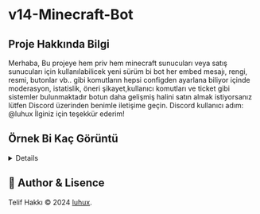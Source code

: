 # v14-Minecraft-Bot

## Proje Hakkında Bilgi
Merhaba, Bu projeye hem priv hem minecraft sunucuları veya satış sunucuları için kullanılabilicek yeni sürüm bi bot her embed mesajı, rengi, resmi, butonlar vb.. gibi komutların hepsi configden ayarlana biliyor içinde moderasyon, istatislik, öneri şikayet,kullanıcı komutları ve ticket gibi sistemler bulunmaktadır botun daha gelişmiş halini satın almak istiyorsanız  lütfen Discord üzerinden benimle iletişime geçin. Discord kullanıcı adım: @luhux İlginiz için teşekkür ederim!

## Örnek Bi Kaç Görüntü
<details>
| <img alt="image" src="https://github.com/utw0/v14-Minecraft-Bot/assets/74924310/487f0a88-610e-4231-bda7-7000a6ee5810">
| <img alt="image" src="https://github.com/utw0/v14-Minecraft-Bot/assets/74924310/cec132d5-ceec-44cc-ac4c-5cbd84ae8131">
| <img alt="image" src="https://github.com/utw0/v14-Minecraft-Bot/assets/74924310/d0bded99-948b-4d03-87fd-e4982bdbda3b">
| <img alt="image" src="https://github.com/utw0/v14-Minecraft-Bot/assets/74924310/6de4c79d-e021-4ff1-9af2-21283d0db579">
| <img alt="image" src="https://github.com/utw0/v14-Minecraft-Bot/assets/74924310/5b4ebaa6-1850-4c84-9621-34d37af9d874"> 
| <img alt="image" src="https://github.com/utw0/v14-Minecraft-Bot/assets/74924310/189674b6-96b9-4790-84a0-813c22d07615"> 
| <img alt="image" src="https://github.com/utw0/v14-Minecraft-Bot/assets/74924310/d4059db5-cbb9-4ddd-aab5-ed99238ff8dc"> 
| <img alt="image" src="https://github.com/utw0/v14-Minecraft-Bot/assets/74924310/f8ee67d6-1a7f-4815-ac82-0e29e0feefb3"> 
| <img alt="image" src="https://github.com/utw0/v14-Minecraft-Bot/assets/74924310/561adf57-4d7c-4549-8c36-d11abeff0b75"> 
</details>

## 🤮 Author & Lisence
Telif Hakkı © 2024 [luhux](https://github.com/utw0).
